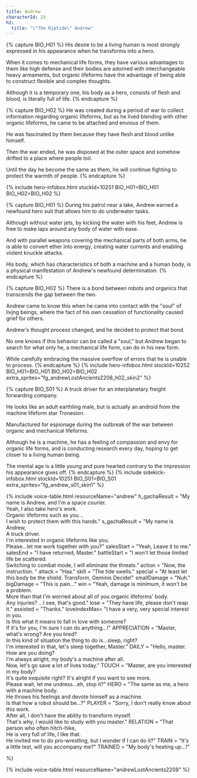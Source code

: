 ```yaml
---
title: Andrew
characterId: 25
h2:
  title: "\"The Riptide\" Andrew"
---
```

{% capture BIO_H01 %}
His desire to be a living human is most strongly expressed in his appearance when he transforms into a hero. 

When it comes to mechanical life forms, they have various advantages to them like high defense and their bodies are adorned with interchangeable heavy armaments, 
but organic lifeforms have the advantage of being able to construct flexible and complex thoughts.

Although it is a temporary one, his body as a hero, consists of flesh and blood, is literally full of life.
{% endcapture %}

{% capture BIO_H02 %}
He was created during a period of war to collect information regarding organic lifeforms,
but as he lived blending with other organic lifeforms, he came to be attached and envious of them.

He was fascinated by them because they have flesh and blood unlike himself.

Then the war ended, he was disposed at the outer space and somehow drifted to a place where people toil.

Until the day he become the same as them, he will continue fighting to protect the warmth of people.
{% endcapture %}

{% include hero-infobox.html stockId=10251 BIO_H01=BIO_H01 BIO_H02=BIO_H02 %}

{% capture BIO_H01 %}
During his patrol near a lake, Andrew earned a newfound hero suit that allows him to do underwater tasks.

Although without water jets, by kicking the water with his feet, Andrew is free to make laps around any body of water with ease. 

And with parallel weapons covering the mechanical parts of both arms, he is able to convert ether into energy, creating water currents and enabling violent knuckle attacks.

His body, which has  characteristics of both a machine and a human body, is a physical manifestation of Andrew's newfound determination.
{% endcapture %}

{% capture BIO_H02 %}
There is a bond between robots and organics that transcends the gap between the two. 

Andrew came to know this when he came into contact with the "soul" of livjng beings, where the fact of his own cessation of functionality caused grief for others. 

Andrew's thought process changed, and he decided to protect that bond. 

No one knows if this behavior can be called a "soul," but Andrew began to search for what only he, a mechanical life form, can do in his new form.

While carefully embracing the massive overflow of errors that he is unable to process.
{% endcapture %}
{% include hero-infobox.html stockId=10252 BIO_H01=BIO_H01 BIO_H02=BIO_H02 extra_sprites="fg_andrewLostAncients2208_h02_skin2" %}

{% capture BIO_S01 %}
A truck driver for an interplanetary freight forwarding company.

He looks like an adult earthling male, but is actually an android from the machine lifeform star Tronesion.

Manufactured for espionage during the outbreak of the war between organic and mechanical lifeforms.

Although he is a machine, he has a feeling of compassion and envy for organic life forms, and is conducting research every day, hoping to get closer to a living human being.

The mental age is a little young and pure hearted contrary to the impression his appearance gives off.
{% endcapture %}
{% include sidekick-infobox.html stockId=10251 BIO_S01=BIO_S01 extra_sprites="fg_andrew_s01_skin1" %}

{% include voice-table.html resourceName="andrew" 
h_gachaResult = "My name is Andrew, and I'm a space courier.<br>Yeah, I also take hero's work.<br>Organic lifeforms such as you…<br>I wish to protect them with this hands."
s_gachaResult = "My name is Andrew,<br>A truck driver.<br>I'm interested in organic lifeforms like you.<br>Please...let me work together with you?"
salesStart = "Yeah, Leave it to me."
salesEnd = "I have returned, Master."
battleStart = "I won't let those limited life be scattered.<br>Switching to combat mode, I will eliminate the threats."
action = "Now, the instruction. "
attack = "Haa."
skill = "The tide swells."
special = "At least let this body be the shield. Transform, Geminis Decide!"
smallDamage = "Nuh."
bigDamage = "This is pain…"
win = "Yeah, damage is minimum, it won't be a problem.<br>More than that I'm worried about all of you organic lifeforms' body.<br>Any injuries? …I see, that's good."
lose = "They have life, please don't reap it."
assisted = "Thanks."
loveIndexMax= "I have a very, very special interest in you.<br>Is this what it means to fall in love with someone?<br>If it's for you, I'm sure I can do anything…!"
APPRECIATION = "Master, what's wrong? Are you tired?<br>In this kind of situation the thing to do is…sleep, right?<br>I'm interested in that, let's sleep together, Master."
DAILY = "Hello, master. How are you doing?<br>I'm always alright, my body's a machine after all.<br>Now, let's go save a lot of lives today."
TOUCH = "Master, are you interested in my body?<br>It's quite exquisite right? It's alright if you want to see more.<br>Please wait, let me undress…eh, stop it?"
HERO = "The same as me, a hero with a machine body.<br>He throws his feelings and devote himself as a machine.<br>Is that how a robot should be…?"
PLAYER = "Sorry, I don't really know about this work.<br>After all, I don't have the ability to transform myself.<br>That's why, I would like to study with you master."
RELATION = "That person who often hitch-hike,<br>He is very full of life, I like that.<br>He invited me to do pro-wrestling, but I wonder if I can do it?"
TRAIN = "It's a little test, will you accompany me?"
TRAINED = "My body's heating up…!"

%}

{% include voice-table.html resourceName="andrewLostAncients2208" %}

